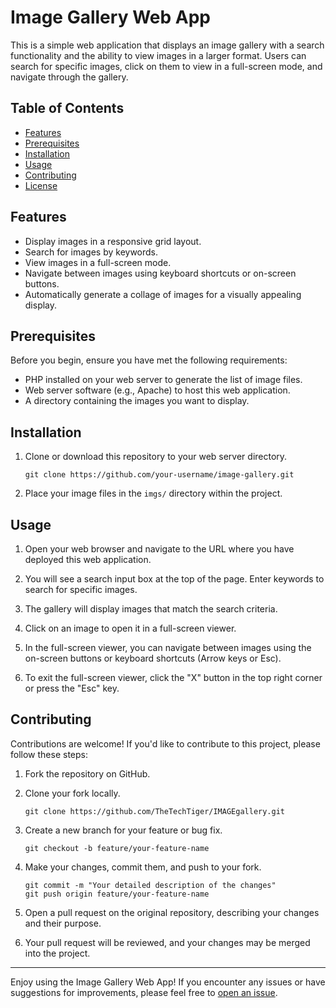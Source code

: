# Image Gallery Web App

This is a simple web application that displays an image gallery with a search functionality and the ability to view images in a larger format. Users can search for specific images, click on them to view in a full-screen mode, and navigate through the gallery.

## Table of Contents

- [Features](#features)
- [Prerequisites](#prerequisites)
- [Installation](#installation)
- [Usage](#usage)
- [Contributing](#contributing)
- [License](#license)

## Features

- Display images in a responsive grid layout.
- Search for images by keywords.
- View images in a full-screen mode.
- Navigate between images using keyboard shortcuts or on-screen buttons.
- Automatically generate a collage of images for a visually appealing display.

## Prerequisites

Before you begin, ensure you have met the following requirements:

- PHP installed on your web server to generate the list of image files.
- Web server software (e.g., Apache) to host this web application.
- A directory containing the images you want to display.

## Installation

1. Clone or download this repository to your web server directory.

   ```shell
   git clone https://github.com/your-username/image-gallery.git
   ```

2. Place your image files in the `imgs/` directory within the project.

## Usage

1. Open your web browser and navigate to the URL where you have deployed this web application.

2. You will see a search input box at the top of the page. Enter keywords to search for specific images.

3. The gallery will display images that match the search criteria.

4. Click on an image to open it in a full-screen viewer.

5. In the full-screen viewer, you can navigate between images using the on-screen buttons or keyboard shortcuts (Arrow keys or Esc).

6. To exit the full-screen viewer, click the "X" button in the top right corner or press the "Esc" key.

## Contributing

Contributions are welcome! If you'd like to contribute to this project, please follow these steps:

1. Fork the repository on GitHub.

2. Clone your fork locally.

   ```shell
   git clone https://github.com/TheTechTiger/IMAGEgallery.git
   ```

3. Create a new branch for your feature or bug fix.

   ```shell
   git checkout -b feature/your-feature-name
   ```

4. Make your changes, commit them, and push to your fork.

   ```shell
   git commit -m "Your detailed description of the changes"
   git push origin feature/your-feature-name
   ```

5. Open a pull request on the original repository, describing your changes and their purpose.

6. Your pull request will be reviewed, and your changes may be merged into the project.

---

Enjoy using the Image Gallery Web App! If you encounter any issues or have suggestions for improvements, please feel free to [open an issue](https://github.com/your-username/image-gallery/issues).
